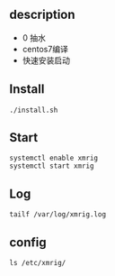 ## description

- 0 抽水
- centos7编译
- 快速安装启动

## Install

```
./install.sh
```

## Start 

```
systemctl enable xmrig
systemctl start xmrig
```

## Log

```
tailf /var/log/xmrig.log
```

## config

```
ls /etc/xmrig/
```

